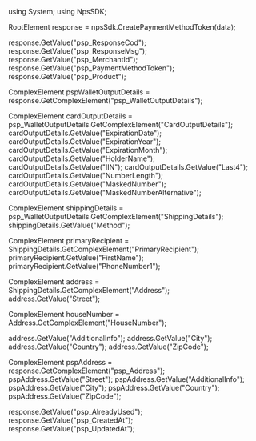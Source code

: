 using System;
using NpsSDK;

RootElement response = npsSdk.CreatePaymentMethodToken(data);

response.GetValue("psp_ResponseCod");
response.GetValue("psp_ResponseMsg");
response.GetValue("psp_MerchantId");
response.GetValue("psp_PaymentMethodToken");
response.GetValue("psp_Product");

ComplexElement pspWalletOutputDetails = response.GetComplexElement("psp_WalletOutputDetails");

ComplexElement cardOutputDetails = psp_WalletOutputDetails.GetComplexElement("CardOutputDetails");
cardOutputDetails.GetValue("ExpirationDate");
cardOutputDetails.GetValue("ExpirationYear");
cardOutputDetails.GetValue("ExpirationMonth");
cardOutputDetails.GetValue("HolderName");
cardOutputDetails.GetValue("IIN");
cardOutputDetails.GetValue("Last4");
cardOutputDetails.GetValue("NumberLength");
cardOutputDetails.GetValue("MaskedNumber");
cardOutputDetails.GetValue("MaskedNumberAlternative");


ComplexElement shippingDetails = psp_WalletOutputDetails.GetComplexElement("ShippingDetails");
shippingDetails.GetValue("Method");

ComplexElement primaryRecipient = ShippingDetails.GetComplexElement("PrimaryRecipient");
primaryRecipient.GetValue("FirstName");
primaryRecipient.GetValue("PhoneNumber1");


ComplexElement address = ShippingDetails.GetComplexElement("Address");
address.GetValue("Street");

ComplexElement houseNumber = Address.GetComplexElement("HouseNumber");

address.GetValue("AdditionalInfo");
address.GetValue("City");
address.GetValue("Country");
address.GetValue("ZipCode");




ComplexElement pspAddress = response.GetComplexElement("psp_Address");
pspAddress.GetValue("Street");
pspAddress.GetValue("AdditionalInfo");
pspAddress.GetValue("City");
pspAddress.GetValue("Country");
pspAddress.GetValue("ZipCode");

response.GetValue("psp_AlreadyUsed");
response.GetValue("psp_CreatedAt");
response.GetValue("psp_UpdatedAt");
